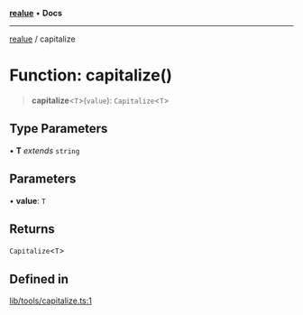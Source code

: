 [**realue**](../README.md) • **Docs**

***

[realue](../README.md) / capitalize

# Function: capitalize()

> **capitalize**\<`T`\>(`value`): `Capitalize`\<`T`\>

## Type Parameters

• **T** *extends* `string`

## Parameters

• **value**: `T`

## Returns

`Capitalize`\<`T`\>

## Defined in

[lib/tools/capitalize.ts:1](https://github.com/nevoland/realue/blob/23357baeee67e2e83a0bceccc257348ca52e5775/lib/tools/capitalize.ts#L1)
